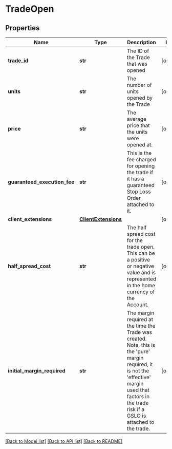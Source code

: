 # TradeOpen

## Properties
Name | Type | Description | Notes
------------ | ------------- | ------------- | -------------
**trade_id** | **str** | The ID of the Trade that was opened | [optional] 
**units** | **str** | The number of units opened by the Trade | [optional] 
**price** | **str** | The average price that the units were opened at. | [optional] 
**guaranteed_execution_fee** | **str** | This is the fee charged for opening the trade if it has a guaranteed Stop Loss Order attached to it. | [optional] 
**client_extensions** | [**ClientExtensions**](ClientExtensions.md) |  | [optional] 
**half_spread_cost** | **str** | The half spread cost for the trade open. This can be a positive or negative value and is represented in the home currency of the Account. | [optional] 
**initial_margin_required** | **str** | The margin required at the time the Trade was created. Note, this is the &#39;pure&#39; margin required, it is not the &#39;effective&#39; margin used that factors in the trade risk if a GSLO is attached to the trade. | [optional] 

[[Back to Model list]](../README.md#documentation-for-models) [[Back to API list]](../README.md#documentation-for-api-endpoints) [[Back to README]](../README.md)


